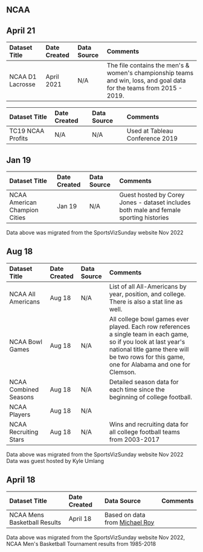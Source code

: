 
## NCAA

## April 21
|Dataset Title| Date Created |Data Source|Comments|
|:----|:-------------|:---------|:---------|
|NCAA D1 Lacrosse| April 2021   |N/A|The file contains the men's & women's championship teams and win, loss, and goal data for the teams from 2015 - 2019.|

|Dataset Title|Date Created|Data Source|Comments|
|:----|:---------|:---------|:---------|
|TC19 NCAA Profits|N/A|N/A|Used at Tableau Conference 2019|

## Jan 19
|Dataset Title|Date Created|Data Source|Comments|
|:----|:---------|:---------|:---------|
|NCAA American Champion Cities|Jan 19|N/A| Guest hosted by Corey Jones - dataset includes both male and female sporting histories|

Data above was migrated from the SportsVizSunday website Nov 2022

## Aug 18
|Dataset Title|Date Created|Data Source|Comments|
|:----|:---------|:---------|:---------|
|NCAA All Americans|Aug 18|N/A|List of all All-Americans by year, position, and college. There is also a stat line as well.
|NCAA Bowl Games|Aug 18|N/A|All college bowl games ever played. Each row references a single team in each game, so if you look at last year's national title game there will be two rows for this game, one for Alabama and one for Clemson.|
|NCAA Combined Seasons|Aug 18|N/A|Detailed season data for each time since the beginning of college football.|
|NCAA Players|Aug 18|N/A||
|NCAA Recruiting Stars|Aug 18|N/A|Wins and recruiting data for all college football teams from 2003-2017|

Data above was migrated from the SportsVizSunday website Nov 2022
<br>
Data was guest hosted by Kyle Umlang

## April 18
|Dataset Title|Date Created|Data Source|Comments|
|:----|:---------|:---------|:---------|
|NCAA Mens Basketball Results|April 18|Based on data from [Michael Roy](https://data.world/michaelaroy/ncaa-tournament-results)||

Data above was migrated from the SportsVizSunday website Nov 2022, 
NCAA Men's Basketball Tournament results from 1985-2018